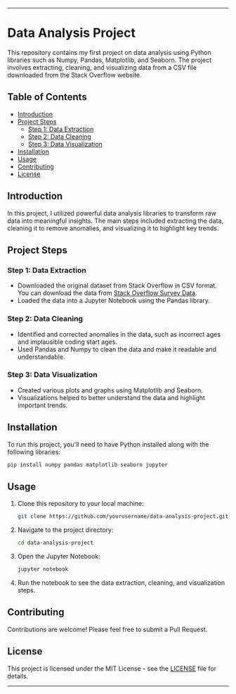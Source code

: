 
---

# Data Analysis Project

This repository contains my first project on data analysis using Python libraries such as Numpy, Pandas, Matplotlib, and Seaborn. The project involves extracting, cleaning, and visualizing data from a CSV file downloaded from the Stack Overflow website.

## Table of Contents

- [Introduction](#introduction)
- [Project Steps](#project-steps)
  - [Step 1: Data Extraction](#step-1-data-extraction)
  - [Step 2: Data Cleaning](#step-2-data-cleaning)
  - [Step 3: Data Visualization](#step-3-data-visualization)
- [Installation](#installation)
- [Usage](#usage)
- [Contributing](#contributing)
- [License](#license)

## Introduction

In this project, I utilized powerful data analysis libraries to transform raw data into meaningful insights. The main steps included extracting the data, cleaning it to remove anomalies, and visualizing it to highlight key trends.

## Project Steps

### Step 1: Data Extraction

- Downloaded the original dataset from Stack Overflow in CSV format. You can download the data from [Stack Overflow Survey Data](https://survey.stackoverflow.co/).
- Loaded the data into a Jupyter Notebook using the Pandas library.

### Step 2: Data Cleaning

- Identified and corrected anomalies in the data, such as incorrect ages and implausible coding start ages.
- Used Pandas and Numpy to clean the data and make it readable and understandable.

### Step 3: Data Visualization

- Created various plots and graphs using Matplotlib and Seaborn.
- Visualizations helped to better understand the data and highlight important trends.

## Installation

To run this project, you'll need to have Python installed along with the following libraries:

```sh
pip install numpy pandas matplotlib seaborn jupyter
```

## Usage

1. Clone this repository to your local machine:
   ```sh
   git clone https://github.com/yourusername/data-analysis-project.git
   ```
2. Navigate to the project directory:
   ```sh
   cd data-analysis-project
   ```
3. Open the Jupyter Notebook:
   ```sh
   jupyter notebook
   ```
4. Run the notebook to see the data extraction, cleaning, and visualization steps.

## Contributing

Contributions are welcome! Please feel free to submit a Pull Request.

## License

This project is licensed under the MIT License - see the [LICENSE](LICENSE) file for details.

---
